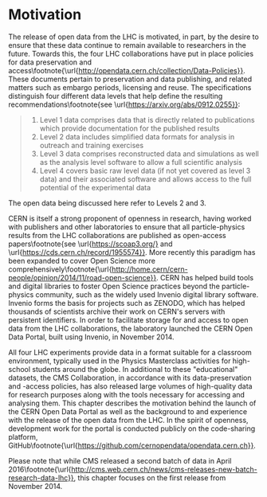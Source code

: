 # Motivation

The release of open data from the LHC is motivated, in part, by the desire to ensure that these data continue to remain available to researchers in the future. Towards this, the four LHC collaborations have put in place policies for data preservation and access\footnote{\url{http://opendata.cern.ch/collection/Data-Policies}}. These documents pertain to preservation and data publishing, and related matters such as embargo periods, licensing and reuse. The specifications distinguish four different data levels that help define the resulting recommendations\footnote{see \url{https://arxiv.org/abs/0912.0255}}:

> 1. Level 1 data comprises data that is directly related to publications which provide documentation for the published results
> 2. Level 2 data includes simplified data formats for analysis in outreach and training exercises
> 3. Level 3 data comprises reconstructed data and simulations as well as the analysis level software to allow a full scientific analysis
> 4. Level 4 covers basic raw level data (if not yet covered as level 3 data) and their associated software and allows access to the full potential of the experimental data

The open data being discussed here refer to Levels 2 and 3.

CERN is itself a strong proponent of openness in research, having worked with publishers and other laboratories to ensure that all particle-physics results from the LHC collaborations are published as open-access papers\footnote{see \url{https://scoap3.org/} and \url{https://cds.cern.ch/record/1955574}}. More recently this paradigm has been expanded to cover Open Science more comprehensively\footnote{\url{http://home.cern/cern-people/opinion/2014/11/road-open-science}}. CERN has helped build tools and digital libraries to foster Open Science practices beyond the particle-physics community, such as the widely used Invenio digital library software. Invenio forms the basis for projects such as ZENODO, which has helped thousands of scientists archive their work on CERN's servers with persistent identifiers. In order to facilitate storage for and access to open data from the LHC collaborations, the laboratory launched the CERN Open Data Portal, built using Invenio, in November 2014.

All four LHC experiments provide data in a format suitable for a classroom environment, typically used in the Physics Masterclass activities for high-school students around the globe. In additional to these "educational" datasets, the CMS Collaboration, in accordance with its data-preservation and -access policies, has also released large volumes of high-quality data for research purposes along with the tools necessary for accessing and analysing them. This chapter describes the motivation behind the launch of the CERN Open Data Portal as well as the background to and experience with the release of the open data from the LHC. In the spirit of openness, development work for the portal is conducted publicly on the code-sharing platform, GitHub\footnote{\url{https://github.com/cernopendata/opendata.cern.ch}}.

Please note that while CMS released a second batch of data in April 2016\footnote{\url{http://cms.web.cern.ch/news/cms-releases-new-batch-research-data-lhc}}, this chapter focuses on the first release from November 2014.
